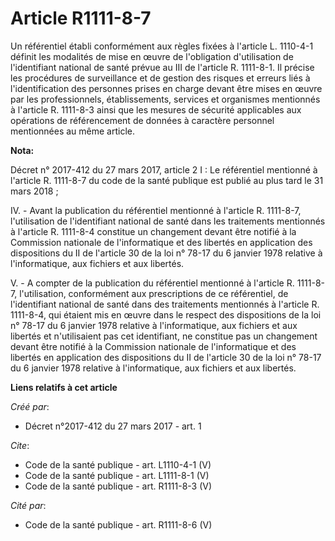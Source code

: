 # Article R1111-8-7

Un référentiel établi conformément aux règles fixées à l'article L. 1110-4-1 définit les modalités de mise en œuvre de
l'obligation d'utilisation de l'identifiant national de santé prévue au III de l'article R. 1111-8-1. Il précise les
procédures de surveillance et de gestion des risques et erreurs liés à l'identification des personnes prises en charge devant
être mises en œuvre par les professionnels, établissements, services et organismes mentionnés à l'article R. 1111-8-3 ainsi
que les mesures de sécurité applicables aux opérations de référencement de données à caractère personnel mentionnées au même
article.

**Nota:**

Décret n° 2017-412 du 27 mars 2017, article 2 I : Le référentiel mentionné à l'article R. 1111-8-7 du code de la santé
publique est publié au plus tard le 31 mars 2018 ;

IV. - Avant la publication du référentiel mentionné à l'article R. 1111-8-7, l'utilisation de l'identifiant national de santé
dans les traitements mentionnés à l'article R. 1111-8-4 constitue un changement devant être notifié à la Commission nationale
de l'informatique et des libertés en application des dispositions du II de l'article 30 de la loi n° 78-17 du 6 janvier 1978
relative à l'informatique, aux fichiers et aux libertés.

V. - A compter de la publication du référentiel mentionné à l'article R. 1111-8-7, l'utilisation, conformément aux
prescriptions de ce référentiel, de l'identifiant national de santé dans des traitements mentionnés à l'article R. 1111-8-4,
qui étaient mis en œuvre dans le respect des dispositions de la loi n° 78-17 du 6 janvier 1978 relative à l'informatique, aux
fichiers et aux libertés et n'utilisaient pas cet identifiant, ne constitue pas un changement devant être notifié à la
Commission nationale de l'informatique et des libertés en application des dispositions du II de l'article 30 de la loi n°
78-17 du 6 janvier 1978 relative à l'informatique, aux fichiers et aux libertés.

**Liens relatifs à cet article**

_Créé par_:

  - Décret n°2017-412 du 27 mars 2017 - art. 1

_Cite_:

  - Code de la santé publique - art. L1110-4-1 (V)
  - Code de la santé publique - art. L1111-8-1 (V)
  - Code de la santé publique - art. R1111-8-3 (V)

_Cité par_:

  - Code de la santé publique - art. R1111-8-6 (V)
